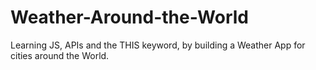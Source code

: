 # Weather-Around-the-World
Learning JS, APIs and the THIS keyword, by building a Weather App for cities around the World.
